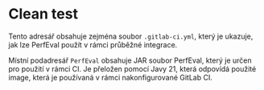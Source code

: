 # Clean test

Tento adresář obsahuje zejména soubor `.gitlab-ci.yml`, který je ukazuje, jak lze PerfEval použít v rámci průběžné integrace.

Místní podadresář `PerfEval` obsahuje JAR soubor PerfEval, který je určen pro použití v rámci CI. Je přeložen pomocí Javy 21, která odpovídá použité image, která je používaná v rámci nakonfigurované GitLab CI.
